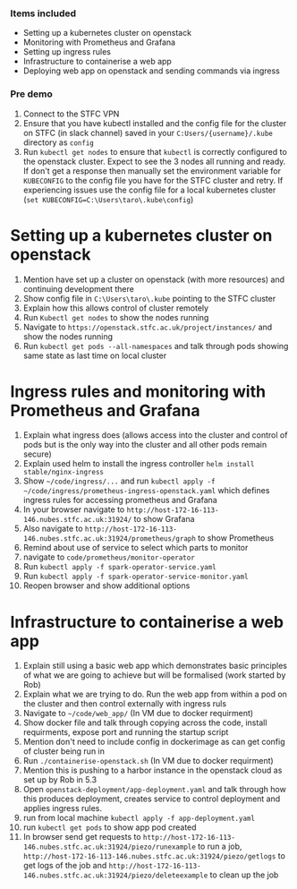 ### Items included
* Setting up a kubernetes cluster on openstack
* Monitoring with Prometheus and Grafana
* Setting up ingress rules
* Infrastructure to containerise a web app
* Deploying web app on openstack and sending commands via ingress

### Pre demo 
1. Connect to the STFC VPN
2. Ensure that you have kubectl installed and the config file for the cluster on STFC (in slack channel) saved in your `C:Users/{username}/.kube` directory as `config`
3. Run `kubectl get nodes` to ensure that `kubectl` is correctly configured to the openstack cluster. Expect to see the 3 nodes all running and ready. If don't get a response then manually set the environment variable for `KUBECONFIG` to the config file you have for the STFC cluster and retry. If experiencing issues use the config file for a local kubernetes cluster
(`set KUBECONFIG=C:\Users\taro\.kube\config`)

# Setting up a kubernetes cluster on openstack
1. Mention have set up a cluster on openstack (with more resources) and continuing development there
2. Show config file in `C:\Users\taro\.kube` pointing to the STFC cluster
3. Explain how this allows control of cluster remotely
4. Run `Kubectl get nodes` to show the nodes running
5. Navigate to `https://openstack.stfc.ac.uk/project/instances/` and show the nodes running
6. Run `kubectl get pods --all-namespaces` and talk through pods showing same state as last time on local cluster

# Ingress rules and monitoring with Prometheus and Grafana
1. Explain what ingress does (allows access into the cluster and control of pods but is the only way into the cluster and all other pods remain secure)
2. Explain used helm to install the ingress controller `helm install stable/nginx-ingress`
3. Show `~/code/ingress/...` and run `kubectl apply -f ~/code/ingress/prometheus-ingress-openstack.yaml` which defines ingress rules for accessing prometheus and Grafana
4. In your browser navigate to `http://host-172-16-113-146.nubes.stfc.ac.uk:31924/` to show Grafana
5. Also navigate to `http://host-172-16-113-146.nubes.stfc.ac.uk:31924/prometheus/graph` to show Prometheus
6. Remind about use of service to select which parts to monitor
7. navigate to `code/prometheus/monitor-operator`
8. Run `kubectl apply -f spark-operator-service.yaml`
9. Run `kubectl apply -f spark-operator-service-monitor.yaml`
10. Reopen browser and show additional options

# Infrastructure to containerise a web app
1. Explain still using a basic web app which demonstrates basic principles of what we are going to achieve but will be formalised (work started by Rob)
2. Explain what we are trying to do. Run the web app from within a pod on the cluster and then control externally with ingress ruls
3. Navigate to `~/code/web_app/` (In VM due to docker requirment)
4. Show docker file and talk through copying across the code, install requirments, expose port and running the startup script
5. Mention don't need to include config in dockerimage as can get config of cluster being run in
6. Run `./containerise-openstack.sh`  (In VM due to docker requirment)
7. Mention this is pushing to a harbor instance in the openstack cloud as set up by Rob in 5.3
8. Open `openstack-deployment/app-deployment.yaml` and talk through how this produces deployment, creates service to control deployment and applies ingress rules.
9. run from local machine `kubectl apply -f app-deployment.yaml`
10. run `kubectl get pods` to show app pod created
11. In browser send get requests to `http://host-172-16-113-146.nubes.stfc.ac.uk:31924/piezo/runexample` to run a job, 
`http://host-172-16-113-146.nubes.stfc.ac.uk:31924/piezo/getlogs` to get logs of the job and `http://host-172-16-113-146.nubes.stfc.ac.uk:31924/piezo/deleteexample` to clean up the job
